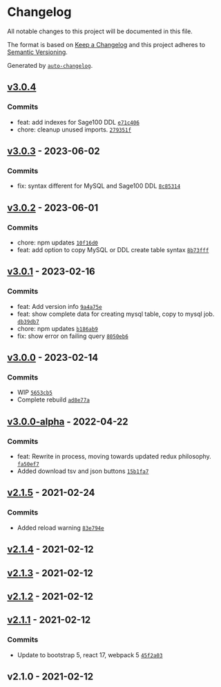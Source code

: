 # Changelog

All notable changes to this project will be documented in this file.

The format is based on [Keep a Changelog](https://keepachangelog.com/en/1.0.0/)
and this project adheres to [Semantic Versioning](https://semver.org/spec/v2.0.0.html).

Generated by [`auto-changelog`](https://github.com/CookPete/auto-changelog).

## [v3.0.4](https://github.com/UtahGooner/sage-tables/compare/v3.0.3...v3.0.4)

### Commits

- feat: add indexes for Sage100 DDL [`e71c406`](https://github.com/UtahGooner/sage-tables/commit/e71c4061d55e9ac91af9b2141b5fd7c06b80236f)
- chore: cleanup unused imports. [`279351f`](https://github.com/UtahGooner/sage-tables/commit/279351f2a2b580065f38abe377d06f03668bc83f)

## [v3.0.3](https://github.com/UtahGooner/sage-tables/compare/v3.0.2...v3.0.3) - 2023-06-02

### Commits

- fix: syntax different for MySQL and Sage100 DDL [`8c85314`](https://github.com/UtahGooner/sage-tables/commit/8c85314ef05ce3ec789e7a99e7245ff59da4f4f3)

## [v3.0.2](https://github.com/UtahGooner/sage-tables/compare/v3.0.1...v3.0.2) - 2023-06-01

### Commits

- chore: npm updates [`10f16d0`](https://github.com/UtahGooner/sage-tables/commit/10f16d0a10c83e2e519ce16f4332468e24a7c939)
- feat: add option to copy MySQL or DDL create table syntax [`8b73fff`](https://github.com/UtahGooner/sage-tables/commit/8b73fff8a3dd5b440c4c8884889fddc76cd4e3ff)

## [v3.0.1](https://github.com/UtahGooner/sage-tables/compare/v3.0.0...v3.0.1) - 2023-02-16

### Commits

- feat: Add version info [`9a4a75e`](https://github.com/UtahGooner/sage-tables/commit/9a4a75e1bc853df8c0f3724716483bc62c0b4da6)
- feat: show complete data for creating mysql table, copy to mysql job. [`db39db7`](https://github.com/UtahGooner/sage-tables/commit/db39db7321007960b5089acb44bacc4c9e4c6822)
- chore: npm updates [`b186ab9`](https://github.com/UtahGooner/sage-tables/commit/b186ab966be18be3e77b6569e461a496164b9f82)
- fix: show error on failing query [`8050eb6`](https://github.com/UtahGooner/sage-tables/commit/8050eb6aa415d2e4d28faa8c039599836f7d50c9)

## [v3.0.0](https://github.com/UtahGooner/sage-tables/compare/v3.0.0-alpha...v3.0.0) - 2023-02-14

### Commits

- WIP [`5653cb5`](https://github.com/UtahGooner/sage-tables/commit/5653cb55f4dfba52fa0759e92592edab9a341419)
- Complete rebuild [`ad8e77a`](https://github.com/UtahGooner/sage-tables/commit/ad8e77aa24add78c2b2c09f43c3da42db811931d)

## [v3.0.0-alpha](https://github.com/UtahGooner/sage-tables/compare/v2.1.5...v3.0.0-alpha) - 2022-04-22

### Commits

- feat: Rewrite in process, moving towards updated redux philosophy. [`fa50ef7`](https://github.com/UtahGooner/sage-tables/commit/fa50ef75716e32095aba81131e00953abe96fdf2)
- Added download tsv and json buttons [`15b1fa7`](https://github.com/UtahGooner/sage-tables/commit/15b1fa77c352c195c9b321a9f594f8c27324bc74)

## [v2.1.5](https://github.com/UtahGooner/sage-tables/compare/v2.1.4...v2.1.5) - 2021-02-24

### Commits

- Added reload warning [`83e794e`](https://github.com/UtahGooner/sage-tables/commit/83e794e7ac5adb19b616a29ca9ea479e80beb5fe)

## [v2.1.4](https://github.com/UtahGooner/sage-tables/compare/v2.1.3...v2.1.4) - 2021-02-12

## [v2.1.3](https://github.com/UtahGooner/sage-tables/compare/v2.1.2...v2.1.3) - 2021-02-12

## [v2.1.2](https://github.com/UtahGooner/sage-tables/compare/v2.1.1...v2.1.2) - 2021-02-12

## [v2.1.1](https://github.com/UtahGooner/sage-tables/compare/v2.1.0...v2.1.1) - 2021-02-12

### Commits

- Update to bootstrap 5, react 17, webpack 5 [`45f2a03`](https://github.com/UtahGooner/sage-tables/commit/45f2a031f20a969be4792dbf5a7583390e1e32bf)

## v2.1.0 - 2021-02-12

